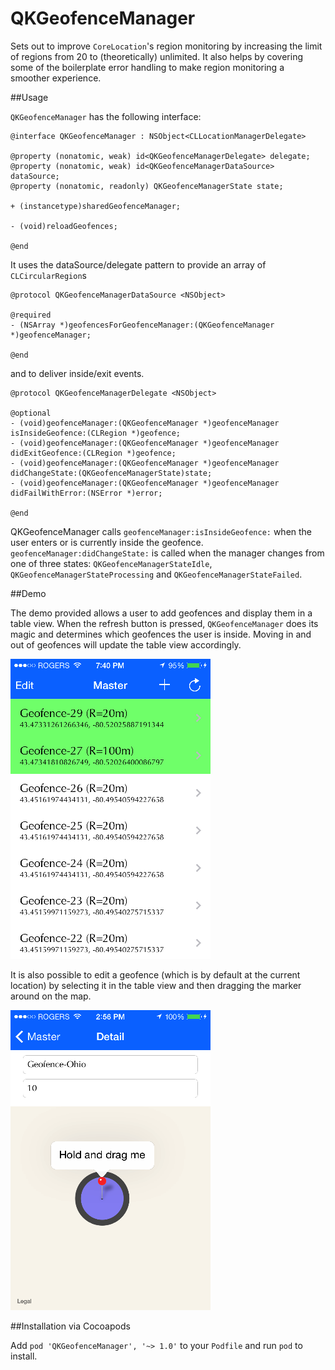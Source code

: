 QKGeofenceManager
=================

Sets out to improve `CoreLocation`'s region monitoring by increasing the limit of regions from 20 to (theoretically) unlimited. It also helps by covering some of the boilerplate error handling to make region monitoring a smoother experience.

##Usage

`QKGeofenceManager` has the following interface:

``` obj-c
@interface QKGeofenceManager : NSObject<CLLocationManagerDelegate>

@property (nonatomic, weak) id<QKGeofenceManagerDelegate> delegate;
@property (nonatomic, weak) id<QKGeofenceManagerDataSource> dataSource;
@property (nonatomic, readonly) QKGeofenceManagerState state;

+ (instancetype)sharedGeofenceManager;

- (void)reloadGeofences;

@end
```
It uses the dataSource/delegate pattern to provide an array of `CLCircularRegion`s

``` obj-c
@protocol QKGeofenceManagerDataSource <NSObject>

@required
- (NSArray *)geofencesForGeofenceManager:(QKGeofenceManager *)geofenceManager;

@end
```
and to deliver inside/exit events.
``` obj-c
@protocol QKGeofenceManagerDelegate <NSObject>

@optional
- (void)geofenceManager:(QKGeofenceManager *)geofenceManager isInsideGeofence:(CLRegion *)geofence;
- (void)geofenceManager:(QKGeofenceManager *)geofenceManager didExitGeofence:(CLRegion *)geofence;
- (void)geofenceManager:(QKGeofenceManager *)geofenceManager didChangeState:(QKGeofenceManagerState)state;
- (void)geofenceManager:(QKGeofenceManager *)geofenceManager didFailWithError:(NSError *)error;

@end
```
QKGeofenceManager calls `geofenceManager:isInsideGeofence:` when the user enters or is currently inside the geofence. `geofenceManager:didChangeState:` is called when the manager changes from one of three states: `QKGeofenceManagerStateIdle`, `QKGeofenceManagerStateProcessing` and `QKGeofenceManagerStateFailed`.

##Demo

The demo provided allows a user to add geofences and display them in a table view. When the refresh button is pressed, `QKGeofenceManager` does its magic and determines which geofences the user is inside. Moving in and out of geofences will update the table view accordingly.

![](https://raw.githubusercontent.com/QuantumKing/QKGeofenceManager/master/QKGeofenceManagerDemo/screenshots/IMG_0058.PNG)

It is also possible to edit a geofence (which is by default at the current location) by selecting it in the table view and then dragging the marker around on the map.

![](https://raw.githubusercontent.com/QuantumKing/QKGeofenceManager/master/QKGeofenceManagerDemo/screenshots/IMG_0059.PNG)

##Installation via Cocoapods

Add `pod 'QKGeofenceManager', '~> 1.0'` to your `Podfile` and run `pod` to install.
